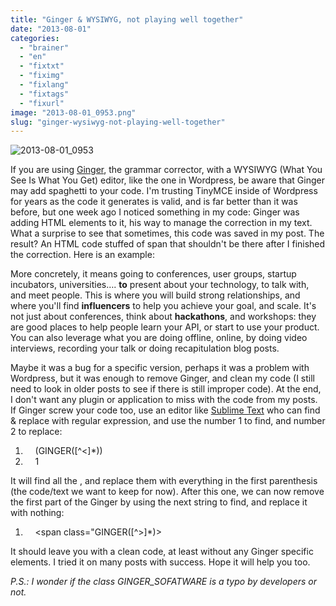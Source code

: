 ```yaml
---
title: "Ginger & WYSIWYG, not playing well together"
date: "2013-08-01"
categories: 
  - "brainer"
  - "en"
  - "fixtxt"
  - "fiximg"
  - "fixlang"
  - "fixtags"
  - "fixurl"
image: "2013-08-01_0953.png"
slug: "ginger-wysiwyg-not-playing-well-together"
---
```


![2013-08-01_0953](images/2013-08-01_0953.png)

If you are using [Ginger](https://www.gingersoftware.com), the grammar corrector, with a WYSIWYG (What You See Is What You Get) editor, like the one in Wordpress, be aware that Ginger may add spaghetti to your code. I'm trusting TinyMCE inside of Wordpress for years as the code it generates is valid, and is far better than it was before, but one week ago I noticed something in my code: Ginger was adding HTML elements to it, his way to manage the correction in my text. What a surprise to see that sometimes, this code was saved in my post. The result? An HTML code stuffed of span that shouldn't be there after I finished the correction. Here is an example:

More concretely, it means going to conferences, user groups, startup incubators, universities…. **<span class="GINGER\_SOFATWARE\_correct">**to**</span>** present about your technology, to talk with, and meet people. This is where you will build strong relationships, and where you'll find **<span class="GINGER\_SOFATWARE\_correct">**influencers**</span>** to help you achieve your goal, and scale. It's not just about conferences, think about **<span class="GINGER\_SOFATWARE\_noSuggestion GINGER\_SOFATWARE\_correct">**hackathons**</span>**, and workshops: they are good places to help people learn your API, or start to use your product. You can also leverage what you are doing offline, online, by doing video interviews, recording your talk or doing recapitulation blog posts.

Maybe it was a bug for a specific version, perhaps it was a problem with Wordpress, but it was enough to remove Ginger, and clean my code (I still need to look in older posts to see if there is still improper code). At the end, I don't want any plugin or application to miss with the code from my posts. If Ginger screw your code too, use an editor like [Sublime Text](https://www.sublimetext.com/) who can find & replace with regular expression, and use the number 1 to find, and number 2 to replace:

1.     (GINGER(\[^<\]\*))</span>
2.     1

It will find all the _</span>_, and replace them with everything in the first parenthesis (the code/text we want to keep for now). After this one, we can now remove the first part of the Ginger <span> by using the next string to find, and replace it with nothing:

1.     <span class="GINGER(\[^>\]\*)>

It should leave you with a clean code, at least without any Ginger specific elements. I tried it on many posts with success. Hope it will help you too.

_P.S.: I wonder if the class GINGER\_SOFATWARE is a typo by developers or not._
